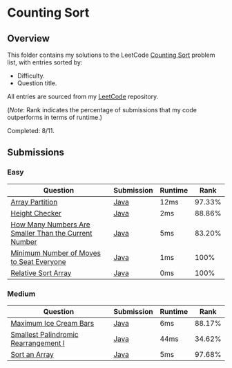 # Counting Sort

## Overview
This folder contains my solutions to the LeetCode [Counting Sort](https://leetcode.com/problem-list/counting-sort/) problem list,
with entries sorted by:
- Difficulty.
- Question title.

All entries are sourced from my [LeetCode](https://github.com/shumarb/leetcode) repository.

(*Note*: Rank indicates the percentage of submissions that my code outperforms in terms of runtime.)

Completed: 8/11.

## Submissions
### Easy
| Question                                                                                                                                                | Submission                                                                                                          | Runtime | Rank   |
|---------------------------------------------------------------------------------------------------------------------------------------------------------|---------------------------------------------------------------------------------------------------------------------|---------|--------|
| [Array Partition](https://leetcode.com/problems/array-partition/description/)                                                                           | [Java](https://github.com/shumarb/leetcode/blob/main/submissions/ArrayPartition.java)                               | 12ms    | 97.33% |
| [Height Checker](https://leetcode.com/problems/how-many-numbers-are-smaller-than-the-current-number/description/)                                       | [Java](https://github.com/shumarb/leetcode/blob/main/submissions/HeightChecker.java)                                | 2ms     | 88.86% |
| [How Many Numbers Are Smaller Than the Current Number](https://leetcode.com/problems/how-many-numbers-are-smaller-than-the-current-number/description/) | [Java](https://github.com/shumarb/leetcode/blob/main/submissions/HowManyNumbersAreSmallerThanTheCurrentNumber.java) | 5ms     | 83.20% |
| [Minimum Number of Moves to Seat Everyone](https://leetcode.com/problems/minimum-number-of-moves-to-seat-everyone/description/)                         | [Java](https://github.com/shumarb/leetcode/blob/main/submissions/MinimumNumberOfMovesToSeatEveryone.java)           | 1ms     | 100%   |
| [Relative Sort Array](https://leetcode.com/problems/relative-sort-array/description/)                                                                   | [Java](https://github.com/shumarb/leetcode/blob/main/submissions/RelativeSortArray.java)                            | 0ms     | 100%   |

### Medium
| Question                                                                                                                | Submission                                                                                                 | Runtime | Rank   |
|-------------------------------------------------------------------------------------------------------------------------|------------------------------------------------------------------------------------------------------------|---------|--------|
| [Maximum Ice Cream Bars](https://leetcode.com/problems/maximum-ice-cream-bars/description/)                             | [Java](https://github.com/shumarb/leetcode/blob/main/submissions/MaximumIceCreamBars.java)                 | 6ms     | 88.17% |
| [Smallest Palindromic Rearrangement I](https://leetcode.com/problems/smallest-palindromic-rearrangement-i/description/) | [Java](https://github.com/shumarb/leetcode/blob/main/submissions/SmallestPalindromicRearrangementOne.java) | 44ms    | 34.62% |
| [Sort an Array](https://leetcode.com/problems/sort-an-array/description/)                                               | [Java](https://github.com/shumarb/leetcode/blob/main/submissions/SortAnArray.java)                         | 5ms     | 97.68% |
